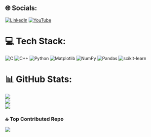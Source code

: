 
## 🌐 Socials:
[![LinkedIn](https://img.shields.io/badge/LinkedIn-%230077B5.svg?logo=linkedin&logoColor=white)](https://linkedin.com/in/uğurhan-daşdemir-a73863219/) [![YouTube](https://img.shields.io/badge/YouTube-%23FF0000.svg?logo=YouTube&logoColor=white)](https://youtube.com/@ugurhandasdemir6904) 

# 💻 Tech Stack:
![C](https://img.shields.io/badge/c-%2300599C.svg?style=flat&logo=c&logoColor=white) ![C++](https://img.shields.io/badge/c++-%2300599C.svg?style=flat&logo=c%2B%2B&logoColor=white) ![Python](https://img.shields.io/badge/python-3670A0?style=flat&logo=python&logoColor=ffdd54) ![Matplotlib](https://img.shields.io/badge/Matplotlib-%23ffffff.svg?style=flat&logo=Matplotlib&logoColor=black) ![NumPy](https://img.shields.io/badge/numpy-%23013243.svg?style=flat&logo=numpy&logoColor=white) ![Pandas](https://img.shields.io/badge/pandas-%23150458.svg?style=flat&logo=pandas&logoColor=white) ![scikit-learn](https://img.shields.io/badge/scikit--learn-%23F7931E.svg?style=flat&logo=scikit-learn&logoColor=white)
# 📊 GitHub Stats:
![](https://github-readme-stats.vercel.app/api?username=Ugurhandasdemir&theme=dark&hide_border=false&include_all_commits=false&count_private=false)<br/>
![](https://github-readme-streak-stats.herokuapp.com/?user=Ugurhandasdemir&theme=dark&hide_border=false)<br/>
![](https://github-readme-stats.vercel.app/api/top-langs/?username=Ugurhandasdemir&theme=dark&hide_border=false&include_all_commits=false&count_private=false&layout=compact)

### 🔝 Top Contributed Repo
![](https://github-contributor-stats.vercel.app/api?username=Ugurhandasdemir&limit=5&theme=dark&combine_all_yearly_contributions=true)

<!-- Proudly created with GPRM ( https://gprm.itsvg.in ) -->
